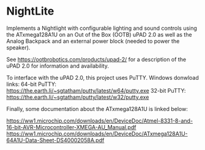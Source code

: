 # NightLite
Implements a Nightlight with configurable lighting and sound controls using the ATxmega128A1U on an Out of the Box (OOTB) uPAD 2.0 as well as the Analog Backpack and an external power block (needed to power the speaker).

See https://ootbrobotics.com/products/upad-2/ for a description of the uPAD 2.0 for information and availability.

To interface with the uPAD 2.0, this project uses PuTTY.
Windows donwload links:
64-bit PuTTY: https://the.earth.li/~sgtatham/putty/latest/w64/putty.exe
32-bit PuTTY: https://the.earth.li/~sgtatham/putty/latest/w32/putty.exe

Finally, some documentation about the ATxmega128A1U is linked below:

https://ww1.microchip.com/downloads/en/DeviceDoc/Atmel-8331-8-and-16-bit-AVR-Microcontroller-XMEGA-AU_Manual.pdf
https://ww1.microchip.com/downloads/en/DeviceDoc/ATxmega128A1U-64A1U-Data-Sheet-DS40002058A.pdf

